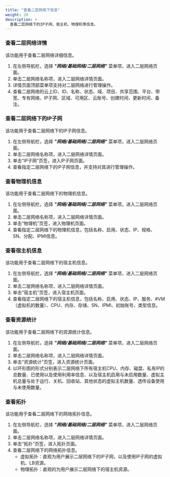 ```yaml
---
title: "查看二层网络下信息"
weight: 20
description: >
  查看二层网络下的IP子网、宿主机、物理机等信息。
---
```


### 查看二层网络详情

该功能用于查看二层网络详细信息。

1. 在左侧导航栏，选择 **_"网络/基础网络/二层网络"_** 菜单项，进入二层网络页面。
2. 单击二层网络名称项，进入二层网络详情页面。
2. 详情页面顶部菜单项支持对二层网络进行管理操作。
3. 查看二层网络的云上ID、ID、名称、状态、域、项目、共享范围、平台、带宽、专有网络、IP子网、区域、可用区、云账号、创建时间、更新时间、备注。

### 查看二层网络下的IP子网

该功能用于查看二层网络下的IP子网信息。

1. 在左侧导航栏，选择 **_"网络/基础网络/二层网络"_** 菜单项，进入二层网络页面。
2. 单击二层网络名称项，进入二层网络详情页面。
2. 单击“IP子网”页签，进入IP子网页面。
3. 查看指定二层网络下的IP子网信息，并支持对其进行管理操作。

### 查看物理机信息

该功能用于查看二层网络下的物理机信息。

1. 在左侧导航栏，选择 **_"网络/基础网络/二层网络"_** 菜单项，进入二层网络页面。
2. 单击二层网络名称项，进入二层网络详情页面。
2. 单击“物理机”页签，进入物理机页面。
3. 查看指定二层网络下的物理机信息，包括名称、启用、状态、IP、规格、SN、分配、IPMI信息。

### 查看宿主机信息

该功能用于查看二层网络下的宿主机信息。

1. 在左侧导航栏，选择 **_"网络/基础网络/二层网络"_** 菜单项，进入二层网络页面。
2. 单击二层网络名称项，进入二层网络详情页面。
2. 单击“宿主机”页签，进入宿主机页面。
3. 查看指定二层网络下的宿主机信息，包括名称、启用、状态、IP、服务、#VM（虚拟机的数量）、CPU、内存、存储、SN、IPMI、初始账号、类型信息。

### 查看资源统计

该功能用于查看二层网络下的资源统计信息。

1. 在左侧导航栏，选择 **_"网络/基础网络/二层网络"_** 菜单项，进入二层网络页面。
2. 单击二层网络名称项，进入二层网络详情页面。
2. 单击“资源统计”页签，进入资源统计页面。
3. 以环形图的形式分别表示二层网络下所有宿主机CPU、内存、磁盘、私有IP的总数量、已使用以及使用利用率信息、以及宿主机启用与未启用数量、虚拟主机总量与处于运行、关机、回收站、其他状态的虚拟主机数量、透传设备使用与未使用数量。

### 查看拓扑

该功能用于查看二层网络下的网络拓扑信息。

1. 在左侧导航栏，选择 **_"网络/基础网络/二层网络"_** 菜单项，进入二层网络页面。
2. 单击二层网络名称项，进入二层网络详情页面。
2. 单击“拓扑”页签，进入拓扑页面。
3. 查看二层网络下的网络拓扑信息。
    - 虚拟拓扑：直观为用户展示二层网络下的IP子网，以及使用IP子网的虚拟机、LB资源。
    - 物理拓扑：直观的为用户展示二层网络下的宿主机资源。


